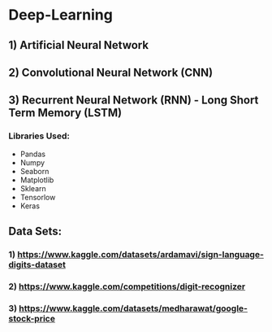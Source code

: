 # Deep-Learning

## 1) Artificial Neural Network
## 2) Convolutional Neural Network (CNN)
## 3) Recurrent Neural Network (RNN) -  Long Short Term Memory (LSTM)

### Libraries Used:

* Pandas
* Numpy
* Seaborn
* Matplotlib
* Sklearn
* Tensorlow
* Keras

## Data Sets:
### 1) https://www.kaggle.com/datasets/ardamavi/sign-language-digits-dataset
### 2) https://www.kaggle.com/competitions/digit-recognizer
### 3) https://www.kaggle.com/datasets/medharawat/google-stock-price





